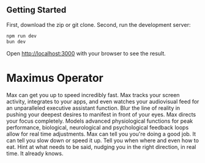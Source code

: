 ## Getting Started



First, download the zip or git clone.
Second, run the development server:

```bash
npm run dev
bun dev
```

Open [http://localhost:3000](http://localhost:3000) with your browser to see the result.

# Maximus Operator

Max can get you up to speed incredibly fast. Max tracks your screen activity, integrates to your apps, and even watches your audiovisual feed for an unparalleled executive assistant function. Blur the line of reality in pushing your deepest desires to manifest in front of your eyes. 
Max directs your focus completely.
Models advanced physiological functions for peak performance, biological, neurological and psychological feedback loops allow for real time adjustments.
Max can tell you you're doing a good job. It can tell you slow down or speed it up. Tell you when where and even how to eat. Hint at what needs to be said, nudging you in the right direction, in real time. It already knows.
